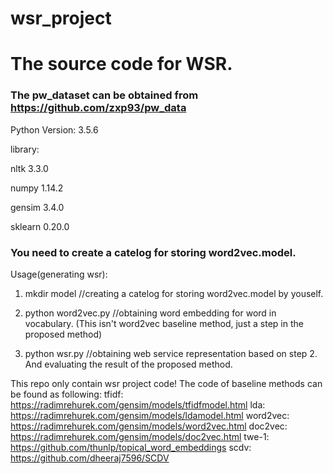 # wsr_project

# The source code for WSR.

### The pw_dataset can be obtained from https://github.com/zxp93/pw_data

Python Version: 3.5.6

library: 

nltk 3.3.0

numpy 1.14.2

gensim 3.4.0

sklearn 0.20.0

### You need to create a catelog for storing word2vec.model.

Usage(generating wsr):
1. mkdir model      //creating a catelog for storing word2vec.model by youself.

2. python word2vec.py       //obtaining word embedding for word in vocabulary.   (This isn't word2vec baseline method, just a step in the proposed method)

3. python wsr.py       //obtaining web service representation based on step 2. And evaluating the result of the proposed method.

This repo only contain wsr project code! The code of baseline methods can be found as following:
tfidf: https://radimrehurek.com/gensim/models/tfidfmodel.html
lda: https://radimrehurek.com/gensim/models/ldamodel.html
word2vec: https://radimrehurek.com/gensim/models/word2vec.html
doc2vec: https://radimrehurek.com/gensim/models/doc2vec.html
twe-1: https://github.com/thunlp/topical_word_embeddings
scdv: https://github.com/dheeraj7596/SCDV

